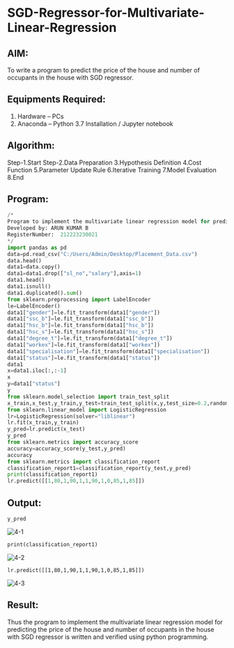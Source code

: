 # SGD-Regressor-for-Multivariate-Linear-Regression

## AIM:
To write a program to predict the price of the house and number of occupants in the house with SGD regressor.

## Equipments Required:
1. Hardware – PCs
2. Anaconda – Python 3.7 Installation / Jupyter notebook

## Algorithm:
Step-1.Start
Step-2.Data Preparation
3.Hypothesis Definition
4.Cost Function
5.Parameter Update Rule
6.Iterative Training
7.Model Evaluation
8.End 

## Program:
```py
/*
Program to implement the multivariate linear regression model for predicting the price of the house and number of occupants in the house with SGD regressor.
Developed by: ARUN KUMAR B 
RegisterNumber:  212223230021
*/
import pandas as pd
data=pd.read_csv("C:/Users/Admin/Desktop/Placement_Data.csv")
data.head()
data1=data.copy()
data1=data1.drop(["sl_no","salary"],axis=1)
data1.head()
data1.isnull()
data1.duplicated().sum()
from sklearn.preprocessing import LabelEncoder
le=LabelEncoder()
data1["gender"]=le.fit_transform(data1["gender"])
data1["ssc_b"]=le.fit_transform(data1["ssc_b"])   
data1["hsc_b"]=le.fit_transform(data1["hsc_b"])
data1["hsc_s"]=le.fit_transform(data1["hsc_s"])
data1["degree_t"]=le.fit_transform(data1["degree_t"])
data1["workex"]=le.fit_transform(data1["workex"])
data1["specialisation"]=le.fit_transform(data1["specialisation"])
data1["status"]=le.fit_transform(data1["status"])
data1
x=data1.iloc[:,:-1]
x
y=data1["status"]
y
from sklearn.model_selection import train_test_split
x_train,x_test,y_train,y_test=train_test_split(x,y,test_size=0.2,random_state=0)
from sklearn.linear_model import LogisticRegression
lr=LogisticRegression(solver="liblinear")
lr.fit(x_train,y_train)
y_pred=lr.predict(x_test)
y_pred
from sklearn.metrics import accuracy_score
accuracy=accuracy_score(y_test,y_pred)
accuracy
from sklearn.metrics import classification_report
classification_report1=classification_report(y_test,y_pred)
print(classification_report1)
lr.predict([[1,80,1,90,1,1,90,1,0,85,1,85]])
```

## Output:
```
y_pred
```
![4-1](https://github.com/user-attachments/assets/b9077ea6-8687-4cd6-b394-e3bdd6e8ee9f)
```
print(classification_report1)
```
![4-2](https://github.com/user-attachments/assets/60ff1356-4819-4f0b-8b98-c35b171f9def)
```
lr.predict([[1,80,1,90,1,1,90,1,0,85,1,85]])
```
![4-3](https://github.com/user-attachments/assets/c8b3c093-c11f-4bd5-ba1e-0c3001fc12f0)


## Result:
Thus the program to implement the multivariate linear regression model for predicting the price of the house and number of occupants in the house with SGD regressor is written and verified using python programming.
